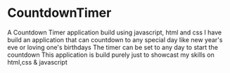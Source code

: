 # CountdownTimer
A Countdown Timer application build using javascript, html and css
I have build an application that can countdown to any special day like new year's eve or loving one's birthdays
The timer can be set to any day to start the countdown
This application is build purely just to showcast my skills on html,css & javascript
